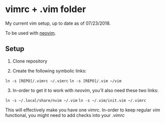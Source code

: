 # vimrc + .vim folder

My current vim setup, up to date as of 07/23/2018.

To be used with [neovim](https://github.com/neovim/neovim).

## Setup

1. Clone repository

2. Create the following symbolic links:

```ln -s [REPO]/.vimrc ~/.vimrc```
```ln -s [REPO]/.vim ~/vim```

3. In-order to get it to work with _neovim_, you'll also need these two links:

```ln -s ~/.local/share/nvim ~/.vim```
```ln -s ~/.vim/init.vim ~/.vimrc```

This will effectively make you have one vimrc. In-order to keep regular _vim_ functional, you might need to add checks into your _.vimrc_

